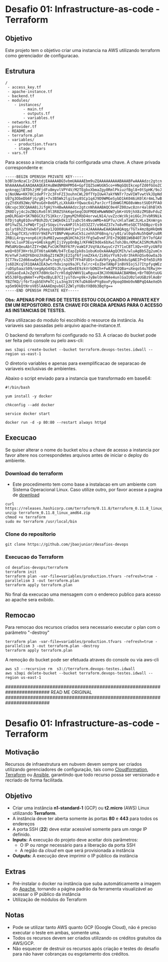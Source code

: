 # Desafio 01: Infrastructure-as-code - Terraform
## Objetivo
Este projeto tem o objetivo criar uma instancia na AWS utilizando terraform como gerenciador de configuracao.

## Estrutura
```
/
 - access_key.tf
 - apache-instance.tf
 - backend.tf
 - modules/
    - instances/
        - main.tf
        - outputs.tf
        - variables.tf
 - networks.tf
 - provider.tf
 - README.md
 - terraform.plan
 - variables/
    - production.tfvars
    - stage.tfvars 
 - vars.tf
```
 
Para acesso a instancia criada foi configurada uma chave. A chave privada correspondente e:
```
-----BEGIN OPENSSH PRIVATE KEY-----
b3BlbnNzaC1rZXktdjEAAAAABG5vbmUAAAAEbm9uZQAAAAAAAAABAAABFwAAAAdzc2gtcn
NhAAAAAwEAAQAAAQEAtHuBWdNM8HPM56+GpfIQZSoWUdA5co+HNqGQUIkcepfZd0fGUoZC
qnknqgjlBTDhJjMFjdFu8myvlVPY4V/M2TEgbxXbmaZgy0RmlPkiuzfBgl8+0tSpHK/9oJ
sjNoUWw+KK78CzdeP7r2c3FnFZI3ouhnCWL20fTYpIUw47akYNNTr7zwVIWTvwtVkJDpNd
U87g3ObeDb6FjG/gBj+7v3B5Wk2lgiSxy8SCp1q4J9D9WMGeSybD1kK046iK0lKr4mL7wB
zyZYdXd92We/6PeuGd+8e6PLzLXkkAk+YQwac6xLParJcrfIdmWGlMG08vWmstSUDtPFAO
GNcvpc3OCQAAA8iJifgHiYn4BwAAAAdzc2gtcnNhAAABAQC0e4FZ00zwc8znr4al8hBlKh
ZR0Dlyj4c2oZBQiRx6l9l3R8ZShkKqeSeqCOUFMOEmMwWN0W7ybK+VU9jhX8zZMSBvFduZ
pmDLRGaU+SK7N8GCXz7S1Kkcr/2gmyM2hRbD4orvwLN14/uvZzcWcVkjei6GcJYvbR9Nik
hTDjtqRg01OvvPBUhZO/C1WQkOk11TzuDc5t4NvoWMb+AGP7u/cHlaTaWCJLHLxIKnWrgn
0P1YwZ5LJsPWQrTjqIrSUqviYvvAHPJlh1d33ZZ7/o964Z37x7o8vMteSQCT5hDBpzrEs9
qslyt8h2ZYaUwbTy9aay1JQO08UA4Y1y+lzc4JAAAAAwEAAQAAAQAqq/TGTx4mz8pHkQmN
3LChqpTCXS/n9SVr9kEPuYtBNPvWpuKuCk5izehh3F6Bnq/s/y01/al0qdvNu5hQmPzu8R
2RBiL4rgy+onp6iHj8uM8IywoogN1HChk2StfFgSwDvmFJFE+Z9QBB1W6B4OTJbY7ofGAV
8H/xLluxP3Euy+GHEskgyMjIj1VypOnBgJ/KFHWI9d6x6bXwiTohJBs/KMaCAISMcMuN7h
PW5AMzQeuAbtZIY+QWLPxCUKfR8Y67P/eaW1FJVqYAzXwyuCrZY71xCBTlXQv+XFyzGNfU
weQ+03F3H+rbLDTX6taAXWN/b4TcEapIpk8s1obuKoOxAAAAgQCMIh/wluAgBbSZg2umCn
M/eYwFJxKQY6DnUJXd6gZ1tWZRjE2Igf6fjnmZXk4/Zi0GsYYo9Jv8r3hkRnQSv0owOaJb
ICT7kvI2d66xwQe5yFaPvJegY/s3Z9T7Fh4FUDS+3uAV9fyyAyZk0duSpNEIP+Dfm5DiR9
js6D2KcqlR1QAAAIEA3wtrhdxinpU9aJFLfalrc+EoIbeTANpF1nBV9IojSJ7ItpfyqWEz
ruDSp5aazS09/oegApG4XQzJh/px4DeEE9zkVrbDNIh+Fw8ZP9IQBa+uXeqoS4u7ERwjH+
/QXGaoEvAJxZqYX7d8HcGo7crHldgQVWHV1LwRguu43KJXhNUAAACBAM8mL+BrT0DhtuUG
W55J8FQyqN4mT+vPQxdByLB7CIjysTdv+p9k+JyBelOn9N4e4unlGaIU0zleUGBz9lAoBr
TBZfKQ/jf6rTzqb5EhPmTCjLu3ng3V1YKfuDk86nPYg8oxFy9poqO8mb9xNBPqQ4AeXeDh
xp5m9OkQtNroV85lAAAAEmpvbGl2ZWlyYUBsYXB0b3BqYg==
-----END OPENSSH PRIVATE KEY-----
```
**Obs: APENAS POR FINS DE TESTES ESTOU COLOCANDO A PRIVATE KEY EM UM REPOSITORIO. ESTA CHAVE FOI CRIADA APENAS PARA O ACESSO AS INSTANCIAS DE TESTES.**

Para utilizacao do modulo foi escolhido o resource da instância. As variaveis sao passadas pelo arquivo apache-instance.tf.

O backend do terraform foi configurado no S3. A criacao do bucket pode ser feita pelo console ou pelo aws-cli:
```
aws s3api create-bucket --bucket terraform.devops-testes.idwall --region us-east-1
```
O diretorio variables e apenas para exemplificacao de separacao de variaveis exclusivas de ambientes.

Abaixo o script enviado para a instancia que transformado em base64:
```
#!/bin/bash

yum install -y docker

chkconfig --add docker

service docker start 

docker run -d -p 80:80 --restart always httpd
```

## Execucao

Se quiser alterar o nome do bucket e/ou a chave de acesso a instancia por favor altere nos correspondetes arquivos antes de iniciar o deploy do ambiente.

### Download do terraform 
* Este procedimento tem como base a instalacao em um ambiente com Sistema Operacional Linux. Caso utilize outro, por favor acesse a pagina de [download](https://www.terraform.io/downloads.html)
```
curl https://releases.hashicorp.com/terraform/0.11.8/terraform_0.11.8_linux_amd64.zip 
unzip terraform_0.11.8_linux_amd64.zip
chmod +x terraform
sudo mv terraform /usr/local/bin
```

### Clone do repositorio
```
git clone https://github.com/jbaojunior/desafios-devops
```

### Execucao do Terraform
```
cd desafios-devops/terraform
terraform init
terraform plan -var-file=variables/production.tfvars -refresh=true -parallelism 3 -out terraform.plan
terraform apply terraform.plan
```

No final da execucao uma mensagem com o endereco publico para acesso ao apache sera exibido.

## Remocao

Para remocao dos recursos criados sera necessario executar o plan com o parâmetro "-destroy"
```
terraform plan -var-file=variables/production.tfvars -refresh=true -parallelism 3 -out terraform.plan -destroy
terraform apply terraform.plan
```
A remoção do bucket pode ser efetuada atraves do console ou via aws-cli
```
aws s3 --recursive rm  s3://terraform.devops-testes.idwall
aws s3api delete-bucket --bucket terraform.devops-testes.idwall --region us-east-1
```

########################################################################
READ ME ORIGINAL
########################################################################
# Desafio 01: Infrastructure-as-code - Terraform

## Motivação

Recursos de infraestrutura em nubvem devem sempre ser criados utilizando gerenciadores de configuração, tais como [Cloudformation](https://aws.amazon.com/cloudformation/), [Terraform](https://www.terraform.io/) ou [Ansible](https://www.ansible.com/), garantindo que todo recurso possa ser versionado e recriado de forma facilitada.

## Objetivo

- Criar uma instância **n1-standard-1** (GCP) ou **t2.micro** (AWS) Linux utilizando **Terraform**.
- A instância deve ter aberta somente às portas **80** e **443** para todos os endereços
- A porta SSH (**22**) deve estar acessível somente para um _range_ IP definido.
- **Inputs:** A execução do projeto deve aceitar dois parâmetros:
  - O IP ou _range_ necessário para a liberação da porta SSH
  - A região da _cloud_ em que será provisionada a instância
- **Outputs:** A execução deve imprimir o IP público da instância


## Extras

- Pré-instalar o docker na instância que suba automáticamente a imagem do [Apache](https://hub.docker.com/_/httpd/), tornando a página padrão da ferramenta visualizável ao acessar o IP público da instância
- Utilização de módulos do Terraform

## Notas
- Pode se utilizar tanto AWS quanto GCP (Google Cloud), não é preciso executar o teste em ambas, somente uma.
- Todos os recursos devem ser criados utilizando os créditos gratuitos da AWS/GCP.
- Não esquecer de destruir os recursos após criação e testes do desafio para não haver cobranças ou esgotamento dos créditos.
